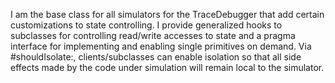 I am the base class for all simulators for the TraceDebugger that add certain customizations to state controlling. I provide generalized hooks to subclasses for controlling read/write accesses to state and a pragma interface for implementing and enabling single primitives on demand. Via #shouldIsolate:, clients/subclasses can enable isolation so that all side effects made by the code under simulation will remain local to the simulator.